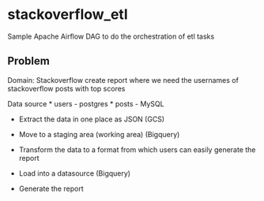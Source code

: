 # stackoverflow_etl
Sample Apache Airflow DAG to do the orchestration of etl tasks


Problem
-------

Domain: Stackoverflow
create report where we need the usernames of stackoverflow posts with top scores

Data source
	* users - postgres
	* posts - MySQL

* Extract the data in one place as JSON (GCS)
* Move to a staging area (working area) (Bigquery)
* Transform the data to a format from which users can easily generate the report
* Load into a datasource (Bigquery)

* Generate the report
